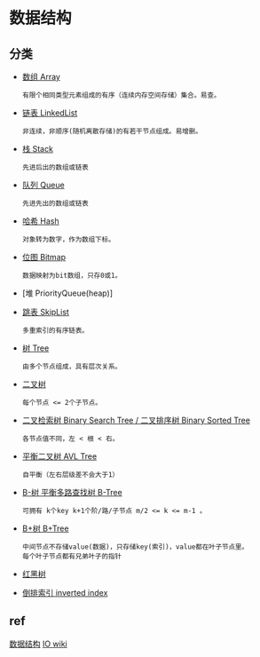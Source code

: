 # 数据结构

## 分类

- [数组 Array](ds-array.md)  

      有限个相同类型元素组成的有序（连续内存空间存储）集合。易查。

- [链表 LinkedList](ds-linkedlist.md)  

      非连续，非顺序(随机离散存储)的有若干节点组成。易增删。

- [栈 Stack](ds-stack.md)  

      先进后出的数组或链表

- [队列 Queue](ds-queue.md)

      先进先出的数组或链表

- [哈希 Hash](ds-hash.md)

      对象转为数字，作为数组下标。

- [位图 Bitmap](ds-bitmap.md)

      数据映射为bit数组，只存0或1。

- [堆 PriorityQueue(heap)]

- [跳表 SkipList](ds-skiplist.md)

      多重索引的有序链表。

- [树 Tree](ds-tree.md)

      由多个节点组成，具有层次关系。

- [二叉树](ds-binary-tree.md)

      每个节点 <= 2个子节点。

- [二叉检索树 Binary Search Tree / 二叉排序树 Binary Sorted Tree](ds-binary-search-tree.md)

      各节点值不同，左 < 根 < 右。

- [平衡二叉树 AVL Tree](ds-AVL-tree.md)

      自平衡（左右层级差不会大于1）

- [B-树 平衡多路查找树 B-Tree](ds-b-tree.md)

      可拥有 k个key k+1个阶/路/子节点 m/2 <= k <= m-1 。

- [B+树 B+Tree](ds-b+tree.md)

      中间节点不存储value(数据)，只存储key(索引)，value都在叶子节点里。
      每个叶子节点都有兄弟叶子的指针

- [红黑树](ds-rbtree.md)  

- [倒排索引 inverted index](ds-inverted-index.md)

## ref

[数据结构](ref/data-struct.md)
[IO wiki](https://oi-wiki.org/ds/)
